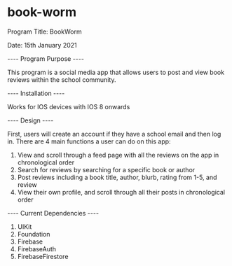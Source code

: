# book-worm


Program Title: BookWorm

Date: 15th January 2021

---- Program Purpose ----

This program is a social media app that allows users to post and view book reviews within the school community.

---- Installation ----

Works for IOS devices with IOS 8 onwards

---- Design ----

First, users will create an account if they have a school email and then log in. 
There are 4 main functions a user can do on this app:
1. View and scroll through a feed page with all the reviews on the app in chronological order
2. Search for reviews by searching for a specific book or author
3. Post reviews including a book title, author, blurb, rating from 1-5, and review
4. View their own profile, and scroll through all their posts in chronological order

---- Current Dependencies ----
1. UIKit
2. Foundation
3. Firebase
4. FirebaseAuth
5. FirebaseFirestore
